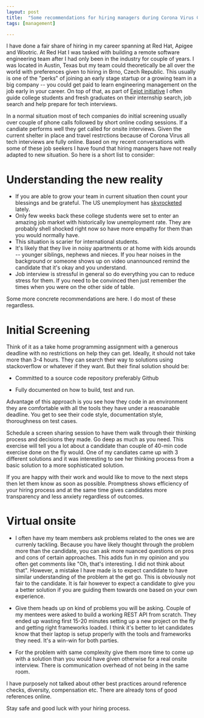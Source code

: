 ```yaml
---
layout: post
title:  "Some recommendations for hiring managers during Corona Virus Crisis"
tags: [management]

---
```


I have done a fair share of hiring in my career spanning at Red Hat, Apigee and Wootric. At Red Hat I was tasked with building a remote software engineering team after I had only been in the industry for couple of years. I was located in Austin, Texas but my team could theoretically be all over the world with preferences given to hiring in Brno, Czech Republic. This usually is one of the "perks" of joining an early stage startup or a growing team in a big company -- you could get paid to learn engineering management on the job early in your career. On top of that, as part of [Eejot initiative](www.eejot.org) I often guide college students and fresh graduates on their internship search, job search and help prepare for tech interviews. 

In a normal situation most of tech companies do initial screening usually over couple of phone calls followed by short online coding sessions. If a candiate performs well they get called for onsite interviews. Given the current shelter in place and travel restrctions because of Corona Virus all tech interviews are fully online. Based on my recent conversations with some of these job seekers I have found that hiring managers have not really adapted to new situation. So here is a short list to consider:

# Understanding the new reality

* If you are able to grow your team in current situation then count your blessings and be grateful. The US unemployment has [skyrocketed](https://fortune.com/2020/04/16/us-unemployment-rate-numbers-claims-this-week-total/) lately. 
* Only few weeks back these college students were set to enter an amazing job market with historically low unemployment rate. They are probably shell shocked right now so have more empathy for them than you would normally have.
* This situation is scarier for international students. 
* It's likely that they live in noisy apartments or at home with kids arounds -- younger siblings, nephews and nieces. If you hear noises in the background or someone shows up on video unannounced remind the candidate that it's okay and you understand.  
* Job interview is stressful in general so do everything you can to reduce stress for them. If you need to be convinced then just remember the times when you were on the other side of table. 

Some more concrete recommendations are here. I do most of these regardless.

# Initial Screening

Think of it as a take home programming assignment with a generous deadline with no restrictions on help they can get. Ideally, it should not take more than 3-4 hours. They can search their way to solutions using stackoverflow or whatever if they want. But their final solution should be: 

- Committed to a source code repository preferably Github

- Fully documented on how to build, test and run.

Advantage of this approach is you see how they code in an environment they are comfortable with all the tools they have under a reasoanable deadline. You get to see their code style, documentation style, thoroughness on test cases.

Schedule a screen sharing session to have them walk through their thinking process and decisions they made. Go deep as much as you need. This exercise will tell you a lot about a candidate than couple of 40-min code exercise done on the fly would. One of my candiates came up with 3 different solutions and it was interesting to see her thinking process from a basic solution to a more sophisticated solution.

If you are happy with their work and would like to move to the next steps then let them know as soon as possible. Promptness shows efficiency of your hiring process and at the same time gives candidates more transparency and less anxiety regardless of outcomes. 

# Virtual onsite

- I often have my team members ask problems related to the ones we are currenly tackling. Because you have likely thought through the problem more than the candidate, you can ask more nuanced questions on pros and cons of certain approaches. This adds fun in my opinion and you often get comments like "Oh, that's interesting. I did not think about that".  However, a mistake I have made is to expect candidate to have similar understanding of the problem at the get go. This is obviously not fair to the candidate. It is fair however to expect a candidate to give you a better solution if you are guiding them towards one based on your own experience.

- Give them heads up on kind of problems you will be asking. Couple of my mentees were asked to build a working REST API from scratch. They ended up wasting first 15-20 minutes setting up a new project on the fly and getting right frameworks loaded. I think it's better to let candidates know that their laptop is setup properly with the tools and frameworks they need. It's a win-win for both parties.

- For the problem with same complexity give them more time to come up with a solution than  you would have given otherwise for a real onsite interview. There is communication overhead of not being in the same room.

I have purposely not talked about other best practices around reference checks, diversity, compensation etc. There are already tons of good references online.

Stay safe and good luck with your hiring process.





